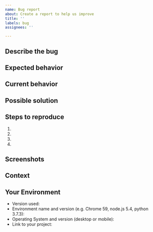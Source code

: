 ```yaml
---
name: Bug report
about: Create a report to help us improve
title: ''
labels: bug
assignees: ''

---
```


## Describe the bug

<!--- A clear and concise description of what is wrong -->
<!--- Save the details for the next sections -->

## Expected behavior

<!--- Tell us what should happen, or how it should work -->

## Current behavior

<!--- Tell us what happens instead of the expected behavior -->

## Possible solution

<!--- Not obligatory, but suggest a fix/reason for the bug, -->
<!--- or ideas how to implement the addition or change -->

## Steps to reproduce

<!--- Provide a link to a live example, or an unambiguous set of steps to -->
<!--- reproduce this bug. Include code to reproduce, if relevant -->

1.
2.
3.
4.

## Screenshots

<!--- Drag any screenshots of the issue here or delete this section -->

## Context

<!--- How has this issue affected you? What are you trying to accomplish? -->
<!--- Providing context helps us come up with a solution that is useful in the real world -->

## Your Environment

<!--- Include as many relevant details about the environment you experienced the bug in -->

- Version used:
- Environment name and version (e.g. Chrome 59, node.js 5.4, python 3.7.3):
- Operating System and version (desktop or mobile):
- Link to your project: